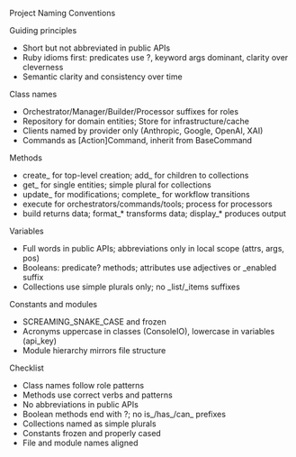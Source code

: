 Project Naming Conventions

Guiding principles
- Short but not abbreviated in public APIs
- Ruby idioms first: predicates use ?, keyword args dominant, clarity over cleverness
- Semantic clarity and consistency over time

Class names
- Orchestrator/Manager/Builder/Processor suffixes for roles
- Repository for domain entities; Store for infrastructure/cache
- Clients named by provider only (Anthropic, Google, OpenAI, XAI)
- Commands as [Action]Command, inherit from BaseCommand

Methods
- create_ for top-level creation; add_ for children to collections
- get_ for single entities; simple plural for collections
- update_ for modifications; complete_ for workflow transitions
- execute for orchestrators/commands/tools; process for processors
- build returns data; format_* transforms data; display_* produces output

Variables
- Full words in public APIs; abbreviations only in local scope (attrs, args, pos)
- Booleans: predicate? methods; attributes use adjectives or _enabled suffix
- Collections use simple plurals only; no _list/_items suffixes

Constants and modules
- SCREAMING_SNAKE_CASE and frozen
- Acronyms uppercase in classes (ConsoleIO), lowercase in variables (api_key)
- Module hierarchy mirrors file structure

Checklist
- Class names follow role patterns
- Methods use correct verbs and patterns
- No abbreviations in public APIs
- Boolean methods end with ?; no is_/has_/can_ prefixes
- Collections named as simple plurals
- Constants frozen and properly cased
- File and module names aligned
